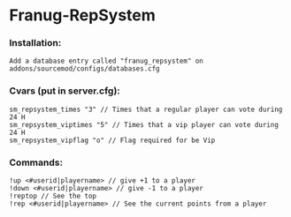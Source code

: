 # Franug-RepSystem


### Installation:
```
Add a database entry called "franug_repsystem" on addons/sourcemod/configs/databases.cfg
```

### Cvars (put in server.cfg):
```
sm_repsystem_times "3" // Times that a regular player can vote during 24 H
sm_repsystem_viptimes "5" // Times that a vip player can vote during 24 H
sm_repsystem_vipflag "o" // Flag required for be Vip
```


### Commands:
```
!up <#userid|playername> // give +1 to a player
!down <#userid|playername> // give -1 to a player
!reptop // See the top
!rep <#userid|playername> // See the current points from a player
```
